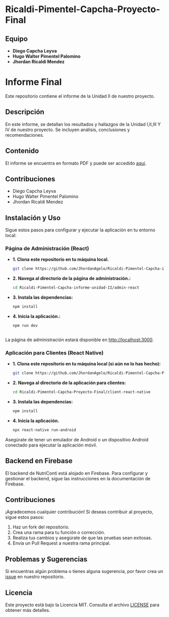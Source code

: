# Ricaldi-Pimentel-Capcha-Proyecto-Final

## Equipo

- **Diego Capcha Leyva**
- **Hugo Walter Pimentel Palomino**
- **Jhordan Ricaldi Mendez**

# Informe Final

Este repositorio contiene el informe de la Unidad II de nuestro proyecto.

## Descripción

En este informe, se detallan los resultados y hallazgos de la Unidad I,II,III Y IV de nuestro proyecto. Se incluyen análisis, conclusiones y recomendaciones.

## Contenido

El informe se encuentra en formato PDF y puede ser accedido [aquí](Ricaldi-Pimentel-Capcha-informe-unidad-IV.pdf).



## Contribuciones

- Diego Capcha Leyva 
- Hugo Walter Pimentel Palomino
- Jhordan Ricaldi Mendez

  
## Instalación y Uso

Sigue estos pasos para configurar y ejecutar la aplicación en tu entorno local:

### Página de Administración (React)


- **1. Clona este repositorio en tu máquina local.**

  ```bash
  git clone https://github.com/JhordanAgelo/Ricaldi-Pimentel-Capcha-informe-unidad-II.git

- **2. Navega al directorio de la página de administración.:**

  ```bash
  cd Ricaldi-Pimentel-Capcha-informe-unidad-II/admin-react

- **3. Instala las dependencias:**

  ```bash
  npm install

- **4. Inicia la aplicación.:**

  ```bash
  npm run dev



La página de administración estará disponible en [http://localhost:3000](http://localhost:3000).

### Aplicación para Clientes (React Native)

- **1. Clona este repositorio en tu máquina local (si aún no lo has hecho):**

  ```bash
  git clone https://github.com/JhordanAgelo/Ricaldi-Pimentel-Capcha-Proyecto-Final.git


- **2. Navega al directorio de la aplicación para clientes:**

  ```bash
  cd Ricaldi-Pimentel-Capcha-Proyecto-Final/client-react-native

- **3. Instala las dependencias:**

  ```bash
  npm install


- **4. Inicia la aplicación.**

  ```bash
  npx react-native run-android


Asegúrate de tener un emulador de Android o un dispositivo Android conectado para ejecutar la aplicación móvil.

## Backend en Firebase

El backend de NutriConti está alojado en Firebase. Para configurar y gestionar el backend, sigue las instrucciones en la documentación de Firebase.

## Contribuciones

¡Agradecemos cualquier contribución! Si deseas contribuir al proyecto, sigue estos pasos:

1. Haz un fork del repositorio.
2. Crea una rama para tu función o corrección.
3. Realiza tus cambios y asegúrate de que las pruebas sean exitosas.
4. Envía un Pull Request a nuestra rama principal.

## Problemas y Sugerencias

Si encuentras algún problema o tienes alguna sugerencia, por favor crea un [issue](https://github.com/tuusuario/nutriconti/issues) en nuestro repositorio.

## Licencia

Este proyecto está bajo la Licencia MIT. Consulta el archivo [LICENSE](LICENSE) para obtener más detalles.

